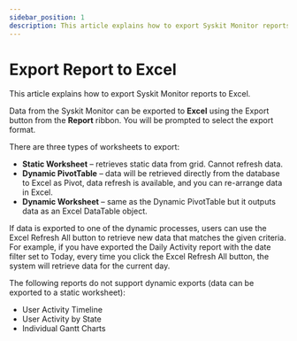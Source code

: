 ```yaml
---
sidebar_position: 1
description: This article explains how to export Syskit Monitor reports to Excel.
---
```


# Export Report to Excel

This article explains how to export Syskit Monitor reports to Excel.

Data from the Syskit Monitor can be exported to **Excel** using the Export button from the **Report** ribbon. You will be prompted to select the export format.

There are three types of worksheets to export:

* **Static Worksheet** – retrieves static data from grid. Cannot refresh data.
* **Dynamic PivotTable** – data will be retrieved directly from the database to Excel as Pivot, data refresh is available, and you can re-arrange data in Excel.
* **Dynamic Worksheet** – same as the Dynamic PivotTable but it outputs data as an Excel DataTable object.

If data is exported to one of the dynamic processes, users can use the Excel Refresh All button to retrieve new data that matches the given criteria. For example, if you have exported the Daily Activity report with the date filter set to Today, every time you click the Excel Refresh All button, the system will retrieve data for the current day.

The following reports do not support dynamic exports \(data can be exported to a static worksheet\):

* User Activity Timeline
* User Activity by State
* Individual Gantt Charts

